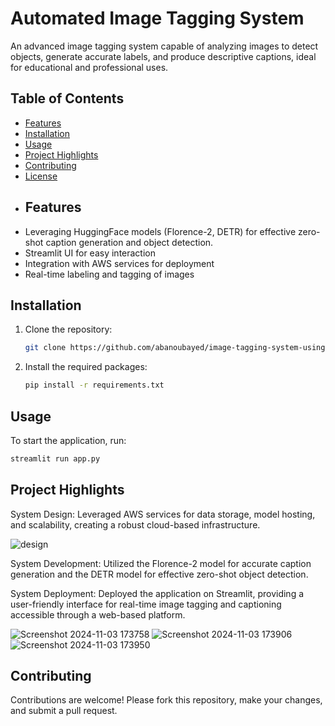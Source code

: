 # Automated Image Tagging System

An advanced image tagging system capable of analyzing images to detect objects, generate accurate labels, and produce descriptive captions, ideal for educational and professional uses.
## Table of Contents
- [Features](#features)
- [Installation](#installation)
- [Usage](#usage)
- [Project Highlights](#project-Highlights)
- [Contributing](#contributing)
- [License](#license)
- ## Features
- Leveraging HuggingFace models (Florence-2, DETR) for effective zero-shot caption generation and object detection.
- Streamlit UI for easy interaction
- Integration with AWS services for deployment
- Real-time labeling and tagging of images
## Installation
1. Clone the repository:
   ```bash
   git clone https://github.com/abanoubayed/image-tagging-system-using-florence2-and-DETR/tree/mainautomated-image-tagging-system.git
   ```
2. Install the required packages:
   ```bash
   pip install -r requirements.txt
   ```
## Usage
To start the application, run:
```bash
streamlit run app.py
```
## Project Highlights
System Design:
Leveraged AWS services for data storage, model hosting, and scalability, creating a robust cloud-based infrastructure.

![design](https://github.com/user-attachments/assets/a2776f24-67b3-4623-800b-f35d964e443d)

System Development:
Utilized the Florence-2 model for accurate caption generation and the DETR model for effective zero-shot object detection.

System Deployment:
Deployed the application on Streamlit, providing a user-friendly interface for real-time image tagging and captioning accessible through a web-based platform.

![Screenshot 2024-11-03 173758](https://github.com/user-attachments/assets/e337740c-5120-43c8-8c85-0b203cf7b3f7)
![Screenshot 2024-11-03 173906](https://github.com/user-attachments/assets/717b658d-2ddb-4448-b581-0c69e3279a8b)
![Screenshot 2024-11-03 173950](https://github.com/user-attachments/assets/c002e1e0-c6df-48f2-b41c-2b7a50f65b25)

## Contributing
Contributions are welcome! Please fork this repository, make your changes, and submit a pull request.

